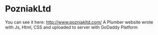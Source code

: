 # PozniakLtd
You can see it here: http://www.pozniakltd.com/ 
A Plumber website wrote with Js, Html, CSS and uploaded to server with GoDaddy Platform
